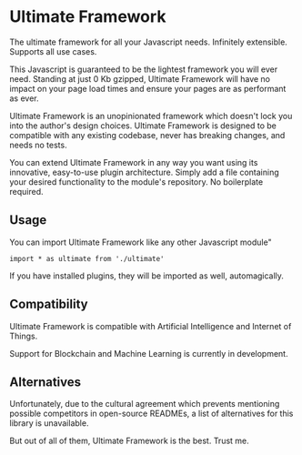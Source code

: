 # Ultimate Framework
The ultimate framework for all your Javascript needs. Infinitely extensible. Supports all use cases.

This Javascript is guaranteed to be the lightest framework you will ever need. Standing at just 0 Kb gzipped, Ultimate Framework will have no impact on your page load times and ensure your pages are as performant as ever.

Ultimate Framework is an unopinionated framework which doesn't lock you into the author's design choices. Ultimate Framework is designed to be compatible with any existing codebase, never has breaking changes, and needs no tests.

You can extend Ultimate Framework in any way you want using its innovative, easy-to-use plugin architecture. Simply add a file containing your desired functionality to the module's repository. No boilerplate required.

## Usage
You can import Ultimate Framework like any other Javascript module"

    import * as ultimate from './ultimate'
    
If you have installed plugins, they will be imported as well, automagically.

## Compatibility
Ultimate Framework is compatible with Artificial Intelligence and Internet of Things.

Support for Blockchain and Machine Learning is currently in development.

## Alternatives
Unfortunately, due to the cultural agreement which prevents mentioning possible competitors in open-source READMEs, a list of alternatives for this library is unavailable.

But out of all of them, Ultimate Framework is the best. Trust me.

